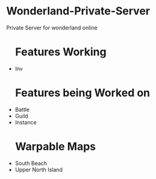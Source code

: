 Wonderland-Private-Server
=========================

Private Server for wonderland online


<ul><h1>Features Working</h1>
<li>Inv</li>
</ul>


<ul><h1>Features being Worked on</h1>
<li>Battle</li>
<li>Guild</li>
<li>Instance</li>
</ul>






<ul><h1>Warpable Maps</h1>
<li>South Beach</li>
<li>Upper North Island</li>


